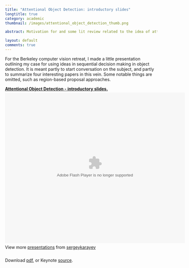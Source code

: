 ```yaml
---
title: "Attentional Object Detection: introductory slides"
longtitle: true
category: academic
thumbnail: /images/attentional_object_detection_thumb.png

abstract: Motivation for and some lit review related to the idea of attentional object detection--not looking for everything everywhere.

layout: default
comments: true
---
```


For the Berkeley computer vision retreat, I made a little presentation outlining my case for using ideas in sequential decision making in object detection. It is meant partly to start conversation on the subject, and partly to summarize four interesting papers in this vein. Some notable things are omitted, such as region-based proposal approaches.

<notextile>
<div style="width:595px" id="__ss_7393371"> <strong style="display:block;margin:12px 0 4px"><a href="http://www.slideshare.net/sergeykarayev/attentional-object-detection-introductory-slides" title="Attentional Object Detection - introductory slides.">Attentional Object Detection - introductory slides.</a></strong> <object id="__sse7393371" width="595" height="497"> <param name="movie" value="http://static.slidesharecdn.com/swf/ssplayer2.swf?doc=attentionalobjectdetectionretreat2011-110325215026-phpapp02&rel=0&stripped_title=attentional-object-detection-introductory-slides&userName=sergeykarayev" /> <param name="allowFullScreen" value="true"/> <param name="allowScriptAccess" value="always"/> <embed name="__sse7393371" src="http://static.slidesharecdn.com/swf/ssplayer2.swf?doc=attentionalobjectdetectionretreat2011-110325215026-phpapp02&rel=0&stripped_title=attentional-object-detection-introductory-slides&userName=sergeykarayev" type="application/x-shockwave-flash" allowscriptaccess="always" allowfullscreen="true" width="595" height="497"></embed> </object> <div style="padding:5px 0 12px"> View more <a href="http://www.slideshare.net/">presentations</a> from <a href="http://www.slideshare.net/sergeykarayev">sergeykarayev</a> </div> </div>
</notextile>

Download <a href="/work/files/attentional_object_detection_retreat_2011.pdf">pdf</a>, or Keynote <a href="/work/files/attentional_object_detection_retreat_2011.key">source</a>.
